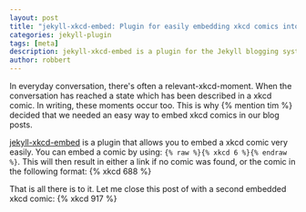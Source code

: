 ```yaml
---
layout: post
title: "jekyll-xkcd-embed: Plugin for easily embedding xkcd comics into your blog posts"
categories: jekyll-plugin
tags: [meta]
description: jekyll-xkcd-embed is a plugin for the Jekyll blogging system that alllows you to embed a xkcd comic
author: robbert
---
```


In everyday conversation, there's often a relevant-xkcd-moment. When the conversation has reached a state which has been described in a xkcd comic. In writing, these moments occur too. This is why {% mention tim %} decided that we needed an easy way to embed xkcd comics in our blog posts.

[jekyll-xkcd-embed](https://github.com/nubisonline/jekyll-xckd-embed) is a plugin that allows you to embed a xkcd comic very easily. You can embed a comic by using: `{% raw %}{% xkcd 6 %}{% endraw %}`. This will then result in either a link if no comic was found, or the comic in the following format: {% xkcd 688 %}

That is all there is to it. Let me close this post of with a second embedded xkcd comic: {% xkcd 917 %}
